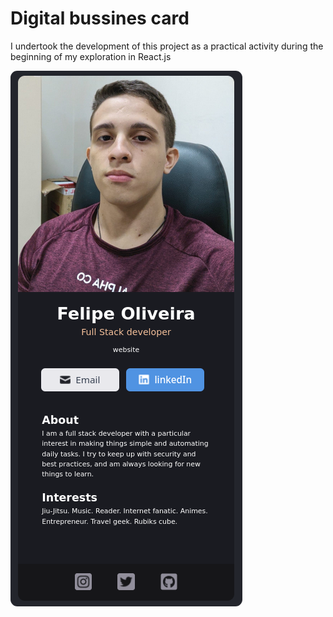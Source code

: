 # Digital bussines card

I undertook the development of this project as a practical activity during the beginning of my exploration in React.js

<div>
    <img src="./bussines-card.png" style="border-radius: 11px;">
</div>